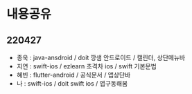 # 내용공유

## 220427

- 종욱 : java-ansdroid / doit 깡샘 안드로이드 / 캘린더, 상단메뉴바
- 지연 : swift-ios / ezlearn 초격차 ios / swift 기본문법
- 혜빈 : flutter-android / 공식문서 / 앱상단바
- 나 : swift-ios / doit swift ios / 앱구동해봄